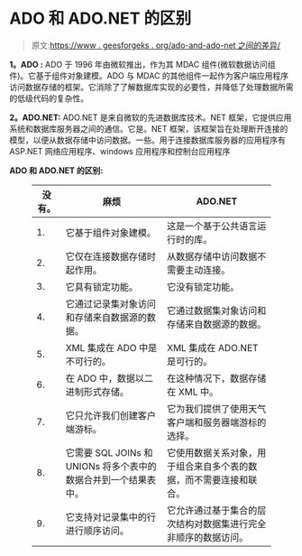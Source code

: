 # ADO 和 ADO.NET 的区别

> 原文:[https://www . geesforgeks . org/ado-and-ado-net 之间的差异/](https://www.geeksforgeeks.org/difference-between-ado-and-ado-net/)

**1。ADO :**
ADO 于 1996 年由微软推出，作为其 MDAC 组件(微软数据访问组件)。它基于组件对象建模。ADO 与 MDAC 的其他组件一起作为客户端应用程序访问数据存储的框架。它消除了了解数据库实现的必要性，并降低了处理数据所需的低级代码的复杂性。

**2。ADO.NET:**
ADO.NET 是来自微软的先进数据库技术。NET 框架，它提供应用系统和数据库服务器之间的通信。它是。NET 框架，该框架旨在处理断开连接的模型，以便从数据存储中访问数据。一些。用于连接数据库服务器的应用程序有 ASP.NET 网络应用程序、windows 应用程序和控制台应用程序

**ADO 和 ADO.NET 的区别:**

<figure class="table">

| 没有。 | 麻烦 | ADO.NET |
| --- | --- | --- |
| 1. | 它基于组件对象建模。 | 这是一个基于公共语言运行时的库。 |
| 2. | 它仅在连接数据存储时起作用。 | 从数据存储中访问数据不需要主动连接。 |
| 3. | 它具有锁定功能。 | 它没有锁定功能。 |
| 4. | 它通过记录集对象访问和存储来自数据源的数据。 | 它通过数据集对象访问和存储来自数据源的数据。 |
| 5. | XML 集成在 ADO 中是不可行的。 | XML 集成在 ADO.NET 是可行的。 |
| 6. | 在 ADO 中，数据以二进制形式存储。 | 在这种情况下，数据存储在 XML 中。 |
| 7. | 它只允许我们创建客户端游标。 | 它为我们提供了使用天气客户端和服务器端游标的选择。 |
| 8. | 它需要 SQL JOINs 和 UNIONs 将多个表中的数据合并到一个结果表中。 | 它使用数据关系对象，用于组合来自多个表的数据，而不需要连接和联合。 |
| 9.  | 它支持对记录集中的行进行顺序访问。 | 它允许通过基于集合的层次结构对数据集进行完全非顺序的数据访问。 |

</figure>